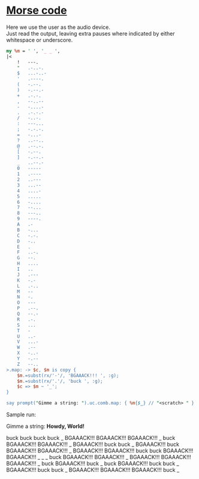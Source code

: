 [1]: https://rosettacode.org/wiki/Morse_code

# [Morse code][1]





Here we use the user as the audio device.  
Just read the output, leaving extra pauses where indicated 
by either whitespace or underscore.

```perl
my %m = ' ', '_ _ ',
|<
    !	---.
    "	.-..-.
    $	...-..-
    '	.----.
    (	-.--.
    )	-.--.-
    +	.-.-.
    ,	--..--
    -	-....-
    .	.-.-.-
    /	-..-.
    :	---...
    ;	-.-.-.
    =	-...-
    ?	..--..
    @	.--.-.
    [	-.--.
    ]	-.--.-
    _	..--.-
    0	-----
    1	.----
    2	..---
    3	...--
    4	....-
    5	.....
    6	-....
    7	--...
    8	---..
    9	----.
    A	.-
    B	-...
    C	-.-.
    D	-..
    E	.
    F	..-.
    G	--.
    H	....
    I	..
    J	.---
    K	-.-
    L	.-..
    M	--
    N	-.
    O	---
    P	.--.
    Q	--.-
    R	.-.
    S	...
    T	-
    U	..-
    V	...-
    W	.--
    X	-..-
    Y	-.--
    Z	--..
>.map: -> $c, $m is copy {
    $m.=subst(rx/'-'/, 'BGAAACK!!! ', :g);
    $m.=subst(rx/'.'/, 'buck ', :g);
    $c => $m ~ '_';
}

say prompt("Gimme a string: ").uc.comb.map: { %m{$_} // "<scratch> " }
```


Sample run:



Gimme a string: **Howdy, World!**

buck buck buck buck \_ BGAAACK!!! BGAAACK!!! BGAAACK!!! \_ buck BGAAACK!!! BGAAACK!!! \_ BGAAACK!!! buck buck \_ BGAAACK!!! buck BGAAACK!!! BGAAACK!!! \_ BGAAACK!!! BGAAACK!!! buck buck BGAAACK!!! BGAAACK!!! \_ \_ \_ buck BGAAACK!!! BGAAACK!!! \_ BGAAACK!!! BGAAACK!!! BGAAACK!!! \_ buck BGAAACK!!! buck \_ buck BGAAACK!!! buck buck \_ BGAAACK!!! buck buck \_ BGAAACK!!! BGAAACK!!! BGAAACK!!! buck \_
